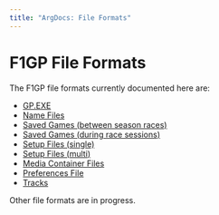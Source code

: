 ```yaml
---
title: "ArgDocs: File Formats"
---
```


# F1GP File Formats

The F1GP file formats currently documented here are:

- [GP.EXE](/argdocs/file-formats/gpexe/)
- [Name Files](/argdocs/file-formats/names/)
- [Saved Games (between season races)](/argdocs/file-formats/saves/)
- [Saved Games (during race sessions)](/argdocs/file-formats/saves-racing/)
- [Setup Files (single)](/argdocs/file-formats/setups-single/)
- [Setup Files (multi)](/argdocs/file-formats/setups-multi/)
- [Media Container Files](/argdocs/file-formats/media-containers/)
- [Preferences File](/argdocs/file-formats/preferences/)
- [Tracks](/argdocs/file-formats/track/)

Other file formats are in progress.
